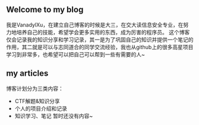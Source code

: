 ## Welcome to my blog
我是VanadylXu，在建立自己博客的时候是大三，在交大读信息安全专业，在努力地培养自己的技能，希望学会更多实用的东西，成为厉害的程序员。
这个博客仅会记录我的知识分享和学习记录，其一是为了巩固自己的知识并提供一个笔记的作用，其二就是可以与志同道合的同学交流经验，我也从github上的很多高星项目学习到非常多，也希望可以把自己可以帮到一些有需要的人~
## my articles
博客计划分为三类内容：
* CTF解题&知识分享
* 个人的项目介绍和记录
* 知识学习、笔记
暂时还没有内容~

